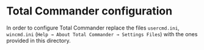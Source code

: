 # Total Commander configuration

In order to configure Total Commander replace the files `usercmd.ini`, `wincmd.ini` (`Help → About Total Commander → Settings Files`) with the ones provided in this directory.